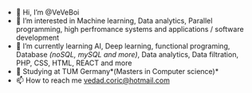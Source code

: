 - 👋 Hi, I’m @VeVeBoi
- 👀 I’m interested in Machine learning, Data analytics, Parallel programming, high perfromance systems and applications / software development
- 🌱 I’m currently learning AI, Deep learning, functional programing, Database *(noSQL, mySQL and more)*, Data analytics, Data filtration, PHP, CSS, HTML, REACT and more
- 💼 Studying at TUM Germany*(Masters in Computer science)*
- 📫 How to reach me vedad.coric@hotmail.com
